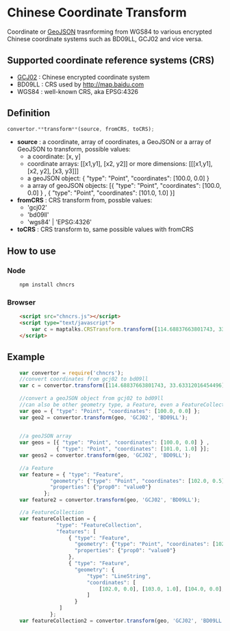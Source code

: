 # Chinese Coordinate Transform
Coordinate or [GeoJSON](http://www.geojson.org) trasnforming from WGS84 to various encrypted Chinese coordinate systems such as BD09LL, GCJ02 and vice versa.

## Supported coordinate reference systems (CRS)

* [GCJ02](https://en.wikipedia.org/wiki/Restrictions_on_geographic_data_in_China) : Chinese encrypted coordinate system 
* BD09LL : CRS used by http://map.baidu.com
* WGS84 : well-known CRS, aka EPSG:4326

## Definition
```javascript
convertor.**transform**(source, fromCRS, toCRS);
```

* **source** : a coordinate, array of coordinates, a GeoJSON or a array of GeoJSON to transform, possible values:
     - a coordinate: [x, y]
     - coordinate arrays: [[x1,y1], [x2, y2]]
        or more dimensions: [[[x1,y1], [x2, y2], [x3, y3]]]
     - a geoJSON object: { "type": "Point", "coordinates": [100.0, 0.0] }
     - a array of geoJSON objects: 
        [{ "type": "Point", "coordinates": [100.0, 0.0] } ,
                { "type": "Point", "coordinates": [101.0, 1.0] }]
* **fromCRS** : CRS transform from, possble values:
    - 'gcj02'
    - 'bd09ll'
    - 'wgs84' | 'EPSG:4326'
* **toCRS** : CRS transform to, same possible values with fromCRS

## How to use

### Node

```Bash
    npm install chncrs
```

### Browser

```html
    <script src="chncrs.js"></script>
    <script type="text/javascript">
        var c = maptalks.CRSTransform.transform([114.68837663801743, 33.63312016454496], 'GCJ02', 'BD09LL');
    </script>
```

## Example

```javascript
    var convertor = require('chncrs');
    //convert coordinates from gcj02 to bd09ll
    var c = convertor.transform([114.68837663801743, 33.63312016454496], 'GCJ02', 'BD09LL');
    
    //convert a geoJSON object from gcj02 to bd09ll
    //can also be other geometry type, a Feature, even a FeatureCollection
    var geo = { "type": "Point", "coordinates": [100.0, 0.0] };
    var geo2 = convertor.transform(geo, 'GCJ02', 'BD09LL');

    
    //a geoJSON array
    var geos = [{ "type": "Point", "coordinates": [100.0, 0.0] } ,
                { "type": "Point", "coordinates": [101.0, 1.0] }];
    var geos2 = convertor.transform(geo, 'GCJ02', 'BD09LL');
    
    //a Feature
    var feature = { "type": "Feature",
              "geometry": {"type": "Point", "coordinates": [102.0, 0.5]},
              "properties": {"prop0": "value0"}
            };
    var feature2 = convertor.transform(geo, 'GCJ02', 'BD09LL');

    //a FeatureCollection
    var featureCollection = {
                "type": "FeatureCollection",
                "features": [
                    { "type": "Feature",
                      "geometry": {"type": "Point", "coordinates": [102.0, 0.5]},
                      "properties": {"prop0": "value0"}
                    },
                    { "type": "Feature",
                      "geometry": {
                          "type": "LineString",
                          "coordinates": [
                              [102.0, 0.0], [103.0, 1.0], [104.0, 0.0], [105.0, 1.0]
                          ]
                      }
                 ]
              };
    var featureCollection2 = convertor.transform(geo, 'GCJ02', 'BD09LL');
```
